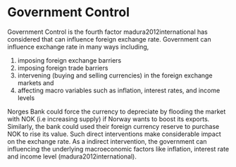 # Government Control

Government Control is the fourth factor madura2012international has considered that can influence foreign exchange rate. Government can influence exchange rate in many ways including,

  1. imposing foreign exchange barriers
  2. imposing foreign trade barriers
  3. intervening (buying and selling currencies) in the foreign exchange markets and
  4. affecting macro variables such as inflation, interest rates, and income levels

Norges Bank could force the currency to depreciate by flooding the market with NOK (i.e increasing supply) if Norway wants to boost its exports. Similarly, the bank could used their foreign currency reserve to purchase NOK to rise its value. Such direct interventions make considerable impact on the exchange rate. As a indirect intervention, the government can influencing the underlying macroeconomic factors like inflation, interest rate and income level (madura2012international).
